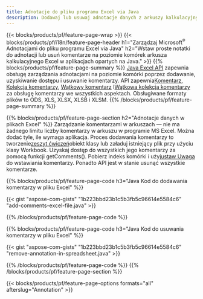 ```yaml
---
title: Adnotacje do pliku programu Excel via Java
description: Dodawaj lub usuwaj adnotacje danych z arkuszy kalkulacyjnych Excel i OpenOffice za pomocą biblioteki Java.
---
```

{{< blocks/products/pf/feature-page-wrap >}}
{{< blocks/products/pf/i18n/feature-page-header h1="Zarządzaj Microsoft<sup>&reg;</sup> Adnotacjami do pliku programu Excel via Java" h2="Wstaw proste notatki do adnotacji lub usuń komentarze na poziomie komórek arkusza kalkulacyjnego Excel w aplikacjach opartych na Java." >}}
{{% blocks/products/pf/feature-page-summary %}}
[Java Excel API](/cells/pl/java/) zapewnia obsługę zarządzania adnotacjami na poziomie komórki poprzez dodawanie, uzyskiwanie dostępu i usuwanie komentarzy. API zapewnia[Komentarz](https://reference.aspose.com/cells/java/com.aspose.cells/Comment), [Kolekcja komentarzy](https://reference.aspose.com/cells/java/com.aspose.cells/CommentCollection), [Wątkowy komentarz](https://reference.aspose.com/cells/java/com.aspose.cells/ThreadedComment) I[Wątkowa kolekcja komentarzy](https://reference.aspose.com/cells/java/com.aspose.cells/ThreadedCommentCollection) za obsługę komentarzy we wszystkich aspektach.
Obsługiwane formaty plików to ODS, XLS, XLSX, XLSB i XLSM.
{{% /blocks/products/pf/feature-page-summary %}}

{{% blocks/products/pf/feature-page-section h2="Adnotacje danych w plikach Excel" %}}
 Zarządzanie komentarzami w arkuszach — nie ma żadnego limitu liczby komentarzy w arkuszu w programie MS Excel. Można dodać tyle, ile wymaga aplikacja. Proces dodawania komentarzy to tworzenie[zeszyt ćwiczeń](https://reference.aspose.com/cells/java/com.aspose.cells/Workbook)obiekt klasy lub załaduj istniejący plik przy użyciu klasy Workbook. Uzyskaj dostęp do wszystkich jego komentarzy za pomocą funkcji getComments(). Pobierz indeks komórki i użyj[ustaw Uwaga](https://reference.aspose.com/cells/java/com.aspose.cells/comment#Note) do wstawiania komentarzy. Ponadto API jest w stanie usunąć wszystkie komentarze.

{{% blocks/products/pf/feature-page-code h3="Java Kod do dodawania komentarzy w pliku Excel" %}}

{{< gist "aspose-com-gists" "1b223bbd23b1c5b3fb5c96614e5584c6" "add-comments-excel-file.java" >}}

{{% /blocks/products/pf/feature-page-code %}}

{{% blocks/products/pf/feature-page-code h3="Java Kod do usuwania komentarzy w pliku Excel" %}}

{{< gist "aspose-com-gists" "1b223bbd23b1c5b3fb5c96614e5584c6" "remove-annotation-in-spreadsheet.java" >}}

{{% /blocks/products/pf/feature-page-code %}}
{{% /blocks/products/pf/feature-page-section %}}

{{< blocks/products/pf/feature-page-options formats="all" afterslug="Annotation" >}}
